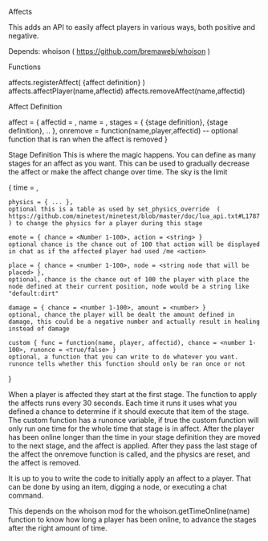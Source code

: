 Affects

This adds an API to easily affect players in various ways, both positive and negative.

Depends: whoison ( https://github.com/bremaweb/whoison )

Functions

affects.registerAffect( {affect definition} )
affects.affectPlayer(name,affectid)
affects.removeAffect(name,affectid)

Affect Definition

affect = {
			affectid = <unique string id for this affect>,
			name = <string name for this affect>,
			stages = { {stage definition}, {stage definition}, .. },
			onremove = function(name,player,affectid) -- optional function that is ran when the affect is removed
}


Stage Definition
This is where the magic happens. You can define as many stages for an affect as you want. This can be used to gradually decrease the affect or make the affect change over time. The sky is the limit

{
	time = <number of seconds this stage lasts>,
	
	physics = { ... }, 
	optional this is a table as used by set_physics_override  ( https://github.com/minetest/minetest/blob/master/doc/lua_api.txt#L1787 ) to change the physics for a player during this stage
	
	emote = { chance = <Number 1-100>, action = <string> }
	optional chance is the chance out of 100 that action will be displayed in chat as if the affected player had used /me <action>
	
	place = { chance = <number 1-100>, node = <string node that will be placed> },
	optional, chance is the chance out of 100 the player with place the node defined at their current position, node would be a string like "default:dirt"
	
	damage = { chance = <number 1-100>, amount = <number> }
	optional, chance the player will be dealt the amount defined in damage, this could be a negative number and actually result in healing instead of damage
	
	custom { func = function(name, player, affectid), chance = <number 1-100>, runonce = <true/false> }
	optional, a function that you can write to do whatever you want. runonce tells whether this function should only be ran once or not
	
}
	
	
When a player is affected they start at the first stage. The function to apply the affects runs every 30 seconds. Each time it runs it uses what you defined a chance to determine if it should execute that item of the stage. The custom function has a runonce variable, if true the custom function will only run one time for the whole time that stage is in affect. After the player has been online longer than the time in your stage definition they are moved to the next stage, and the affect is applied. After they pass the last stage of the affect the onremove function is called, and the physics are reset, and the affect is removed.
	
It is up to you to write the code to initially apply an affect to a player. That can be done by using an item, digging a node, or executing a chat command. 
	
This depends on the whoison mod for the whoison.getTimeOnline(name) function to know how long a player has been online, to advance the stages after the right amount of time.


